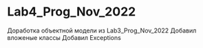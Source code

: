 # Lab4_Prog_Nov_2022
Доработка объектной модели из Lab3_Prog_Nov_2022
Добавил вложеные классы
Добавил Exceptions
